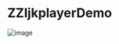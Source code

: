 # ZZIjkplayerDemo
![image](https://github.com/dtxzp219/ZZIjkplayerDemo/blob/master/gif/QQ20170327-212156-HD.gif)
